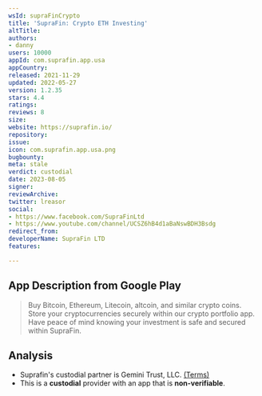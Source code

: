 ```yaml
---
wsId: supraFinCrypto
title: 'SupraFin: Crypto ETH Investing'
altTitle: 
authors:
- danny
users: 10000
appId: com.suprafin.app.usa
appCountry: 
released: 2021-11-29
updated: 2022-05-27
version: 1.2.35
stars: 4.4
ratings: 
reviews: 8
size: 
website: https://suprafin.io/
repository: 
issue: 
icon: com.suprafin.app.usa.png
bugbounty: 
meta: stale
verdict: custodial
date: 2023-08-05
signer: 
reviewArchive: 
twitter: lreasor
social:
- https://www.facebook.com/SupraFinLtd
- https://www.youtube.com/channel/UCSZ6hB4d1aBaNswBDH3Bsdg
redirect_from: 
developerName: SupraFin LTD
features: 

---
```


## App Description from Google Play

> Buy Bitcoin, Ethereum, Litecoin, altcoin, and similar crypto coins. Store your cryptocurrencies securely within our crypto portfolio app. Have peace of mind knowing your investment is safe and secured within SupraFin.

## Analysis 

- Suprafin's custodial partner is Gemini Trust, LLC. [(Terms)](https://suprafin.io/suprafin-terms-and-conditions/)
- This is a **custodial** provider with an app that is **non-verifiable**.